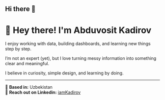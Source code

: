 ## Hi there 👋

<!--
**iamKadirov/iamKadirov** is a ✨ _special_ ✨ repository because its `README.md` (this file) appears on your GitHub profile.
-->


# 👋 Hey there! I'm Abduvosit Kadirov

I enjoy working with data, building dashboards, and learning new things step by step.

I’m not an expert (yet), but I love turning messy information into something clear and meaningful.

I believe in curiosity, simple design, and learning by doing.

---

📍 **Based in:** Uzbekistan  
💬 **Reach out on Linkedin:** [iamKadirov](www.linkedin.com/in/iamkadirov)


